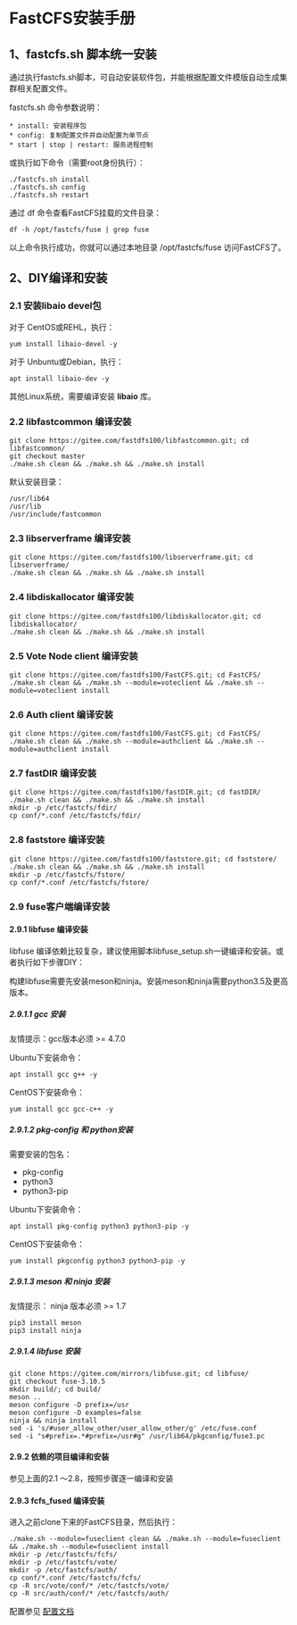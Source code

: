 # FastCFS安装手册

## 1、fastcfs.sh 脚本统一安装

通过执行fastcfs.sh脚本，可自动安装软件包，并能根据配置文件模版自动生成集群相关配置文件。

fastcfs.sh 命令参数说明：

```
* install: 安装程序包
* config: 复制配置文件并自动配置为单节点
* start | stop | restart: 服务进程控制
```

或执行如下命令（需要root身份执行）：

```
./fastcfs.sh install
./fastcfs.sh config
./fastcfs.sh restart
```

通过 df 命令查看FastCFS挂载的文件目录：

```
df -h /opt/fastcfs/fuse | grep fuse
```

以上命令执行成功，你就可以通过本地目录 /opt/fastcfs/fuse 访问FastCFS了。

## 2、DIY编译和安装

### 2.1 安装libaio devel包

对于 CentOS或REHL，执行：

```
yum install libaio-devel -y
```

对于 Unbuntu或Debian，执行：

```
apt install libaio-dev -y
```

其他Linux系统，需要编译安装 **libaio** 库。

### 2.2 libfastcommon 编译安装

```
git clone https://gitee.com/fastdfs100/libfastcommon.git; cd libfastcommon/
git checkout master
./make.sh clean && ./make.sh && ./make.sh install
```

默认安装目录：
```
/usr/lib64
/usr/lib
/usr/include/fastcommon
```

### 2.3 libserverframe 编译安装

```
git clone https://gitee.com/fastdfs100/libserverframe.git; cd libserverframe/
./make.sh clean && ./make.sh && ./make.sh install
```

### 2.4 libdiskallocator 编译安装

```
git clone https://gitee.com/fastdfs100/libdiskallocator.git; cd libdiskallocator/
./make.sh clean && ./make.sh && ./make.sh install
```

### 2.5 Vote Node client 编译安装

```
git clone https://gitee.com/fastdfs100/FastCFS.git; cd FastCFS/
./make.sh clean && ./make.sh --module=voteclient && ./make.sh --module=voteclient install
```

### 2.6 Auth client 编译安装

```
git clone https://gitee.com/fastdfs100/FastCFS.git; cd FastCFS/
./make.sh clean && ./make.sh --module=authclient && ./make.sh --module=authclient install
```

### 2.7 fastDIR 编译安装

```
git clone https://gitee.com/fastdfs100/fastDIR.git; cd fastDIR/
./make.sh clean && ./make.sh && ./make.sh install
mkdir -p /etc/fastcfs/fdir/
cp conf/*.conf /etc/fastcfs/fdir/
```

### 2.8 faststore 编译安装

```
git clone https://gitee.com/fastdfs100/faststore.git; cd faststore/
./make.sh clean && ./make.sh && ./make.sh install
mkdir -p /etc/fastcfs/fstore/
cp conf/*.conf /etc/fastcfs/fstore/
```

### 2.9 fuse客户端编译安装

#### 2.9.1 libfuse 编译安装

libfuse 编译依赖比较复杂，建议使用脚本libfuse_setup.sh一键编译和安装。或者执行如下步骤DIY：

构建libfuse需要先安装meson和ninja。安装meson和ninja需要python3.5及更高版本。

##### 2.9.1.1 gcc 安装

友情提示：gcc版本必须 >= 4.7.0

Ubuntu下安装命令：

```
apt install gcc g++ -y
```

CentOS下安装命令：

```
yum install gcc gcc-c++ -y
```

##### 2.9.1.2 pkg-config 和 python安装

需要安装的包名：
* pkg-config
* python3
* python3-pip

Ubuntu下安装命令：

```
apt install pkg-config python3 python3-pip -y
```

CentOS下安装命令：

```
yum install pkgconfig python3 python3-pip -y
```

##### 2.9.1.3 meson 和 ninja 安装

友情提示： ninja 版本必须 >= 1.7

```
pip3 install meson
pip3 install ninja
```

##### 2.9.1.4 libfuse 安装

```
git clone https://gitee.com/mirrors/libfuse.git; cd libfuse/
git checkout fuse-3.10.5
mkdir build/; cd build/
meson ..
meson configure -D prefix=/usr
meson configure -D examples=false
ninja && ninja install
sed -i 's/#user_allow_other/user_allow_other/g' /etc/fuse.conf
sed -i "s#prefix=.*#prefix=/usr#g" /usr/lib64/pkgconfig/fuse3.pc
```

#### 2.9.2 依赖的项目编译和安装

参见上面的2.1 ～2.8，按照步骤逐一编译和安装


#### 2.9.3 fcfs_fused 编译安装

进入之前clone下来的FastCFS目录，然后执行：
```
./make.sh --module=fuseclient clean && ./make.sh --module=fuseclient && ./make.sh --module=fuseclient install
mkdir -p /etc/fastcfs/fcfs/
mkdir -p /etc/fastcfs/vote/
mkdir -p /etc/fastcfs/auth/
cp conf/*.conf /etc/fastcfs/fcfs/
cp -R src/vote/conf/* /etc/fastcfs/vote/
cp -R src/auth/conf/* /etc/fastcfs/auth/
```

配置参见 [配置文档](CONFIGURE-zh_CN.md)
